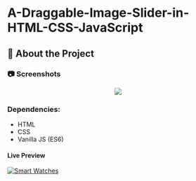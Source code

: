 # A-Draggable-Image-Slider-in-HTML-CSS-JavaScript

<!-- About the Project -->
## :star2: About the Project


<!-- Screenshots -->
### :camera: Screenshots

<div align="center"> 
  <img src="https://i.imgur.com/mrSChfc.png" />
</div>

### Dependencies:

* HTML
* CSS
* Vanilla JS (ES6)

#### Live Preview 

[![Smart Watches](https://dabuttonfactory.com/button.png?t=Live+Demo&f=Open+Sans-Bold&ts=16&tc=fff&hp=45&vp=20&w=180&h=40&c=round&bgt=unicolored&bgc=0275d8 "Click button to open live demo")](https://karimmagdy96.github.io/A-Draggable-Image-Slider-in-HTML-CSS---JavaScript/)

